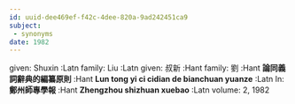```yaml
---
id: uuid-dee469ef-f42c-4dee-820a-9ad242451ca9
subject: 
 - synonyms
date: 1982
---
```


given: Shuxin :Latn
family: Liu :Latn
given: 叔新 :Hant
family: 劉 :Hant
**論同義詞辭典的編纂原則** :Hant
**Lun tong yi ci cidian de bianchuan yuanze** :Latn
In: 
**鄭州師專學報** :Hant
**Zhengzhou shizhuan xuebao** :Latn
volume: 2, 1982